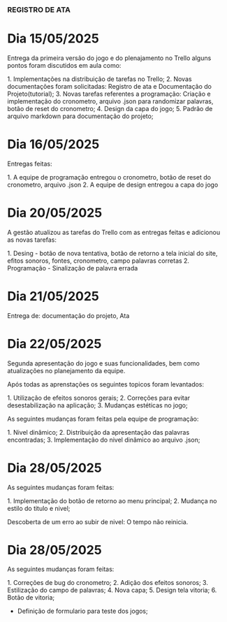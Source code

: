 ### REGISTRO DE ATA

# Dia 15/05/2025

<p>Entrega da primeira versão do jogo e do plenajamento no Trello alguns pontos foram discutidos em aula como:</p>
1. Implementações na distribuição de tarefas no Trello;
2. Novas documentações foram solicitadas: Registro de ata e Documentação do Projeto(tutorial);
3. Novas tarefas referentes a programação: Criação e implementação do cronometro, arquivo .json para randomizar palavras, botão de reset do cronometro;
4. Design da capa do jogo;
5. Padrão de arquivo markdown para documentação do projeto;

 # Dia 16/05/2025
<p>Entregas feitas:</p>
1. A equipe de programação entregou o cronometro, botão de reset do cronometro, arquivo .json
2. A equipe de design entregou a capa do jogo

# Dia 20/05/2025
<p>A gestão atualizou as tarefas do Trello com as entregas feitas e adicionou as novas tarefas:</p>
1. Desing - botão de nova tentativa, botão de retorno a tela inicial do site, efitos sonoros, fontes, cronometro, campo palavras corretas
2. Programação - Sinalização de palavra errada

# Dia 21/05/2025 
<p>Entrega de: documentação do projeto, Ata</p>

# Dia 22/05/2025
<p>Segunda apresentação do jogo e suas funcionalidades, bem como atualizações no planejamento da equipe.</p> 
<p>Após todas as aprenstações os seguintes topicos foram levantados: </p>
1. Utilização de efeitos sonoros gerais;
2. Correções para evitar desestabilização na aplicação;
3. Mudanças estéticas no jogo;

<p>As seguintes mudanças foram feitas pela equipe de programação:</p>
1. Nivel dinâmico;
2. Distribuição da apresentação das palavras encontradas;
3. Implementação do nivel dinâmico ao arquivo .json;

# Dia 28/05/2025

<p>As seguintes mudanças foram feitas:</p>
1. Implementação do botão de retorno ao menu principal;
2. Mudança no estilo do titulo e nivel;

<p>Descoberta de um erro ao subir de nivel: O tempo não reinicia.</p>

# Dia 28/05/2025

<p>As seguintes mudanças foram feitas:</p>
1. Correções de bug do cronometro;
2. Adição dos efeitos sonoros;
3. Estilização do campo de palavras;
4. Nova capa;
5. Design tela vitoria;
6. Botão de vitoria;

- Definição de formulario para teste dos jogos;